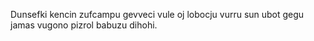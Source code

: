 Dunsefki kencin zufcampu gevveci vule oj lobocju vurru sun ubot gegu jamas vugono pizrol babuzu dihohi.